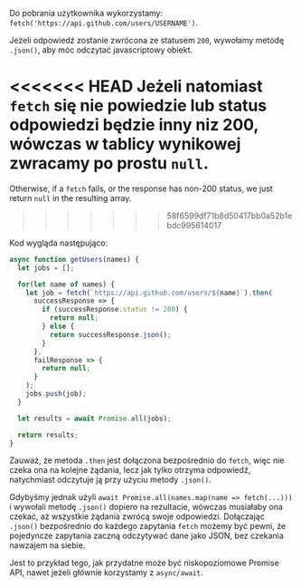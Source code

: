 
Do pobrania użytkownika wykorzystamy: `fetch('https://api.github.com/users/USERNAME')`.

Jeżeli odpowiedź zostanie zwrócona ze statusem `200`, wywołamy metodę `.json()`, aby móc odczytać javascriptowy obiekt.

<<<<<<< HEAD
Jeżeli natomiast `fetch` się nie powiedzie lub status odpowiedzi będzie inny niz 200, wówczas w tablicy wynikowej zwracamy po prostu `null`.
=======
Otherwise, if a `fetch` fails, or the response has non-200 status, we just return `null` in the resulting array.
>>>>>>> 58f6599df71b8d50417bb0a52b1ebdc995614017

Kod wygląda następująco:

```js demo
async function getUsers(names) {
  let jobs = [];

  for(let name of names) {
    let job = fetch(`https://api.github.com/users/${name}`).then(
      successResponse => {
        if (successResponse.status != 200) {
          return null;
        } else {
          return successResponse.json();
        }
      },
      failResponse => {
        return null;
      }
    );
    jobs.push(job);
  }

  let results = await Promise.all(jobs);

  return results;
}
```

Zauważ, że metoda `.then` jest dołączona bezpośrednio do `fetch`, więc nie czeka ona na kolejne żądania, lecz jak tylko otrzyma odpowiedź, natychmiast odczytuje ją przy użyciu metody `.json()`.

Gdybyśmy jednak użyli `await Promise.all(names.map(name => fetch(...)))` i wywołali metodę `.json()` dopiero na rezultacie, wówczas musiałaby ona czekać, aż wszystkie żądania zwrócą swoje odpowiedzi. Dołączając `.json()` bezpośrednio do każdego zapytania `fetch` możemy być pewni, że pojedyncze zapytania zaczną odczytywać dane jako JSON, bez czekania nawzajem na siebie.

Jest to przykład tego, jak przydatne może być niskopoziomowe Promise API, nawet jeżeli głównie korzystamy z `async/await`.
